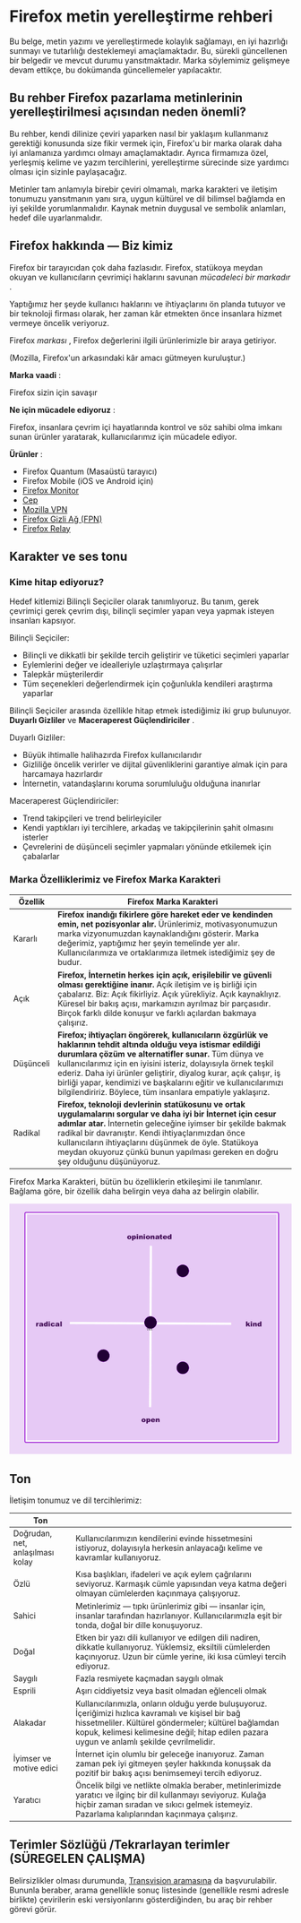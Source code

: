 Firefox metin yerelleştirme rehberi
===================================

Bu belge, metin yazımı ve yerelleştirmede kolaylık sağlamayı, en iyi hazırlığı sunmayı ve tutarlılığı desteklemeyi amaçlamaktadır. Bu, sürekli güncellenen bir belgedir ve mevcut durumu yansıtmaktadır. Marka söylemimiz gelişmeye devam ettikçe, bu dokümanda güncellemeler yapılacaktır.

Bu rehber Firefox pazarlama metinlerinin yerelleştirilmesi açısından neden önemli?
----------------------------------------------------------------------------------

Bu rehber, kendi dilinize çeviri yaparken nasıl bir yaklaşım kullanmanız gerektiği konusunda size fikir vermek için, Firefox'u bir marka olarak daha iyi anlamanıza yardımcı olmayı amaçlamaktadır. Ayrıca firmamıza özel, yerleşmiş kelime ve yazım tercihlerini, yerelleştirme sürecinde size yardımcı olması için sizinle paylaşacağız.

Metinler tam anlamıyla birebir çeviri olmamalı, marka karakteri ve iletişim tonumuzu yansıtmanın yanı sıra, uygun kültürel ve dil bilimsel bağlamda en iyi şekilde yorumlanmalıdır. Kaynak metnin duygusal ve sembolik anlamları, hedef dile uyarlanmalıdır.

Firefox hakkında — Biz kimiz
----------------------------

Firefox bir tarayıcıdan çok daha fazlasıdır. Firefox, statükoya meydan okuyan ve kullanıcıların çevrimiçi haklarını savunan *mücadeleci bir markadır* .

Yaptığımız her şeyde kullanıcı haklarını ve ihtiyaçlarını ön planda tutuyor ve bir teknoloji firması olarak, her zaman kâr etmekten önce insanlara hizmet vermeye öncelik veriyoruz.

Firefox *markası* , Firefox değerlerini ilgili ürünlerimizle bir araya getiriyor.

\(Mozilla, Firefox'un arkasındaki kâr amacı gütmeyen kuruluştur.\)

**Marka vaadi** :

Firefox sizin için savaşır

**Ne için mücadele ediyoruz** :

Firefox, insanlara çevrim içi hayatlarında kontrol ve söz sahibi olma imkanı sunan ürünler yaratarak, kullanıcılarımız için mücadele ediyor.

**Ürünler** :

* Firefox Quantum \(Masaüstü tarayıcı\)
* Firefox Mobile \(iOS ve Android için\)
* [Firefox Monitor](https://monitor.firefox.com/)
* [Cep](https://play.google.com/store/apps/)
* [Mozilla VPN](https://vpn.mozilla.org/)
* [Firefox Gizli Ağ \(FPN\)](https://fpn.firefox.com/)
* [Firefox Relay](https://relay.firefox.com/)

Karakter ve ses tonu
--------------------

### Kime hitap ediyoruz?

Hedef kitlemizi Bilinçli Seçiciler olarak tanımlıyoruz. Bu tanım, gerek çevrimiçi gerek çevrim dışı, bilinçli seçimler yapan veya yapmak isteyen insanları kapsıyor.

Bilinçli Seçiciler:

* Bilinçli ve dikkatli bir şekilde tercih geliştirir ve tüketici seçimleri yaparlar
* Eylemlerini değer ve idealleriyle uzlaştırmaya çalışırlar
* Talepkâr müşterilerdir
* Tüm seçenekleri değerlendirmek için çoğunlukla kendileri araştırma yaparlar

Bilinçli Seçiciler arasında özellikle hitap etmek istediğimiz iki grup bulunuyor. **Duyarlı Gizliler** ve **Maceraperest Güçlendiriciler** .

Duyarlı Gizliler:

* Büyük ihtimalle halihazırda Firefox kullanıcılarıdır
* Gizliliğe öncelik verirler ve dijital güvenliklerini garantiye almak için para harcamaya hazırlardır
* İnternetin, vatandaşlarını koruma sorumluluğu olduğuna inanırlar

Maceraperest Güçlendiriciler:

* Trend takipçileri ve trend belirleyiciler
* Kendi yaptıkları iyi tercihlere, arkadaş ve takipçilerinin şahit olmasını isterler
* Çevrelerini de düşünceli seçimler yapmaları yönünde etkilemek için çabalarlar

### Marka Özelliklerimiz ve Firefox Marka Karakteri

| **Özellik** |                                                                                                                                                                                                              **Firefox Marka Karakteri**                                                                                                                                                                                                              |
|-------------|-------------------------------------------------------------------------------------------------------------------------------------------------------------------------------------------------------------------------------------------------------------------------------------------------------------------------------------------------------------------------------------------------------------------------------------------------------|
| Kararlı     | **Firefox inandığı fikirlere göre hareket eder ve kendinden emin, net pozisyonlar alır.** Ürünlerimiz, motivasyonumuzun marka vizyonumuzdan kaynaklandığını gösterir. Marka değerimiz, yaptığımız her şeyin temelinde yer alır. Kullanıcılarımıza ve ortaklarımıza iletmek istediğimiz şey de budur.                                                                                                                                                  |
| Açık        | **Firefox, İnternetin herkes için açık, erişilebilir ve güvenli olması gerektiğine inanır.** Açık iletişim ve iş birliği için çabalarız. Biz: Açık fikirliyiz. Açık yürekliyiz. Açık kaynaklıyız. Küresel bir bakış açısı, markamızın ayrılmaz bir parçasıdır. Birçok farklı dilde konuşur ve farklı açılardan bakmaya çalışırız.                                                                                                                     |
| Düşünceli   | **Firefox; ihtiyaçları öngörerek, kullanıcıların özgürlük ve haklarının tehdit altında olduğu veya istismar edildiği durumlara çözüm ve alternatifler sunar.** Tüm dünya ve kullanıcılarımız için en iyisini isteriz, dolayısıyla örnek teşkil ederiz. Daha iyi ürünler geliştirir, diyalog kurar, açık çalışır, iş birliği yapar, kendimizi ve başkalarını eğitir ve kullanıcılarımızı bilgilendiririz. Böylece, tüm insanlara empatiyle yaklaşırız. |
| Radikal     | **Firefox, teknoloji devlerinin statükosunu ve ortak uygulamalarını sorgular ve daha iyi bir İnternet için cesur adımlar atar.** İnternetin geleceğine iyimser bir şekilde bakmak radikal bir davranıştır. Kendi ihtiyaçlarımızdan önce kullanıcıların ihtiyaçlarını düşünmek de öyle. Statükoya meydan okuyoruz çünkü bunun yapılması gereken en doğru şey olduğunu düşünüyoruz.                                                                     |

Firefox Marka Karakteri, bütün bu özelliklerin etkileşimi ile tanımlanır. Bağlama göre, bir özellik daha belirgin veya daha az belirgin olabilir.

![Firefox Karakter Matrisi](../images/firefox_marketing/firefox_personality_en.png)

Ton
---

İletişim tonumuz ve dil tercihlerimiz:

|               Ton                |                                                                                                                                                                                                                                                              |
|----------------------------------|--------------------------------------------------------------------------------------------------------------------------------------------------------------------------------------------------------------------------------------------------------------|
| Doğrudan, net, anlaşılması kolay | Kullanıcılarımızın kendilerini evinde hissetmesini istiyoruz, dolayısıyla herkesin anlayacağı kelime ve kavramlar kullanıyoruz.                                                                                                                              |
| Özlü                             | Kısa başlıkları, ifadeleri ve açık eylem çağrılarını seviyoruz.  Karmaşık cümle yapısından veya katma değeri olmayan cümlelerden kaçınmaya çalışıyoruz.                                                                                                      |
| Sahici                           | Metinlerimiz — tıpkı ürünlerimiz gibi — insanlar için, insanlar tarafından hazırlanıyor. Kullanıcılarımızla eşit bir tonda, doğal bir dille konuşuyoruz.                                                                                                     |
| Doğal                            | Etken bir yazı dili kullanıyor ve edilgen dili nadiren, dikkatle kullanıyoruz. Yüklemsiz, eksiltili cümlelerden kaçınıyoruz. Uzun bir cümle yerine, iki kısa cümleyi tercih ediyoruz.                                                                        |
| Saygılı                          | Fazla resmiyete kaçmadan saygılı olmak                                                                                                                                                                                                                       |
| Esprili                          | Aşırı ciddiyetsiz veya basit olmadan eğlenceli olmak                                                                                                                                                                                                         |
| Alakadar                         | Kullanıcılarımızla, onların olduğu yerde buluşuyoruz. İçeriğimizi hızlıca kavramalı ve kişisel bir bağ hissetmeliler. Kültürel göndermeler; kültürel bağlamdan kopuk, kelimesi kelimesine değil; hitap edilen pazara uygun ve anlamlı şekilde çevrilmelidir. |
| İyimser ve motive edici          | İnternet için olumlu bir geleceğe inanıyoruz. Zaman zaman pek iyi gitmeyen şeyler hakkında konuşsak da pozitif bir bakış açısı benimsemeyi tercih ediyoruz.                                                                                                  |
| Yaratıcı                         | Öncelik bilgi ve netlikte olmakla beraber, metinlerimizde yaratıcı ve ilginç bir dil kullanmayı seviyoruz. Kulağa hiçbir zaman sıradan ve sıkıcı gelmek istemeyiz. Pazarlama kalıplarından kaçınmaya çalışırız.                                              |

Terimler Sözlüğü /Tekrarlayan terimler \(SÜREGELEN ÇALIŞMA\)
--------------------------------------------------------------

Belirsizlikler olması durumunda, [Transvision aramasına](https://transvision.mozfr.org/) da başvurulabilir. Bununla beraber, arama genellikle sonuç listesinde \(genellikle resmi adresle birlikte\) çevirilerin eski versiyonlarını gösterdiğinden, bu araç bir rehber görevi görür.

